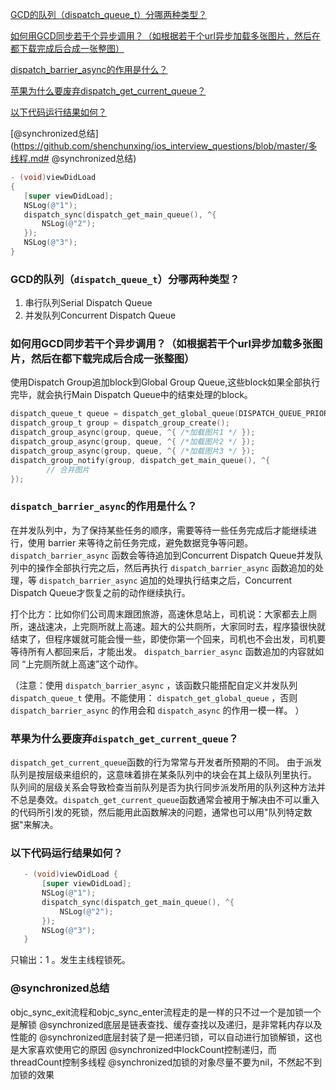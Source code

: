  [GCD的队列（dispatch_queue_t）分哪两种类型？](https://github.com/shenchunxing/ios_interview_questions/blob/master/多线程.md#gcd的队列dispatch_queue_t分哪两种类型) 
 
 [如何用GCD同步若干个异步调用？（如根据若干个url异步加载多张图片，然后在都下载完成后合成一张整图）](https://github.com/shenchunxing/ios_interview_questions/blob/master/多线程.md#如何用gcd同步若干个异步调用如根据若干个url异步加载多张图片然后在都下载完成后合成一张整图) 
 
 [dispatch_barrier_async的作用是什么？](https://github.com/shenchunxing/ios_interview_questions/blob/master/多线程.md#dispatch_barrier_async的作用是什么) 
 
 [苹果为什么要废弃dispatch_get_current_queue？](https://github.com/shenchunxing/ios_interview_questions/blob/master/多线程.md#苹果为什么要废弃dispatch_get_current_queue) 
 
 [以下代码运行结果如何？](https://github.com/shenchunxing/ios_interview_questions/blob/master/多线程.md#以下代码运行结果如何) 
 
 [@synchronized总结](https://github.com/shenchunxing/ios_interview_questions/blob/master/多线程.md# @synchronized总结) 
 


 ```Objective-C
- (void)viewDidLoad
{
    [super viewDidLoad];
    NSLog(@"1");
    dispatch_sync(dispatch_get_main_queue(), ^{
        NSLog(@"2");
    });
    NSLog(@"3");
}
 ```

### GCD的队列（`dispatch_queue_t`）分哪两种类型？


 1. 串行队列Serial Dispatch Queue
 2. 并发队列Concurrent Dispatch Queue

### 如何用GCD同步若干个异步调用？（如根据若干个url异步加载多张图片，然后在都下载完成后合成一张整图）

使用Dispatch Group追加block到Global Group Queue,这些block如果全部执行完毕，就会执行Main Dispatch Queue中的结束处理的block。

```Objective-C
dispatch_queue_t queue = dispatch_get_global_queue(DISPATCH_QUEUE_PRIORITY_DEFAULT, 0);
dispatch_group_t group = dispatch_group_create();
dispatch_group_async(group, queue, ^{ /*加载图片1 */ });
dispatch_group_async(group, queue, ^{ /*加载图片2 */ });
dispatch_group_async(group, queue, ^{ /*加载图片3 */ }); 
dispatch_group_notify(group, dispatch_get_main_queue(), ^{
        // 合并图片
});
```
### `dispatch_barrier_async`的作用是什么？
 在并发队列中，为了保持某些任务的顺序，需要等待一些任务完成后才能继续进行，使用 barrier 来等待之前任务完成，避免数据竞争等问题。 
 `dispatch_barrier_async` 函数会等待追加到Concurrent Dispatch Queue并发队列中的操作全部执行完之后，然后再执行 `dispatch_barrier_async` 函数追加的处理，等 `dispatch_barrier_async` 追加的处理执行结束之后，Concurrent Dispatch Queue才恢复之前的动作继续执行。

打个比方：比如你们公司周末跟团旅游，高速休息站上，司机说：大家都去上厕所，速战速决，上完厕所就上高速。超大的公共厕所，大家同时去，程序猿很快就结束了，但程序媛就可能会慢一些，即使你第一个回来，司机也不会出发，司机要等待所有人都回来后，才能出发。 `dispatch_barrier_async` 函数追加的内容就如同 “上完厕所就上高速”这个动作。

（注意：使用 `dispatch_barrier_async` ，该函数只能搭配自定义并发队列 `dispatch_queue_t` 使用。不能使用： `dispatch_get_global_queue` ，否则 `dispatch_barrier_async` 的作用会和 `dispatch_async` 的作用一模一样。 ）


### 苹果为什么要废弃`dispatch_get_current_queue`？

`dispatch_get_current_queue`函数的行为常常与开发者所预期的不同。
由于派发队列是按层级来组织的，这意味着排在某条队列中的块会在其上级队列里执行。
队列间的层级关系会导致检查当前队列是否为执行同步派发所用的队列这种方法并不总是奏效。`dispatch_get_current_queue`函数通常会被用于解决由不可以重入的代码所引发的死锁，然后能用此函数解决的问题，通常也可以用"队列特定数据"来解决。

### 以下代码运行结果如何？



 ```Objective-C
    - (void)viewDidLoad {
        [super viewDidLoad];
        NSLog(@"1");
        dispatch_sync(dispatch_get_main_queue(), ^{
            NSLog(@"2");
        });
        NSLog(@"3");
    }
 ```


只输出：1 。发生主线程锁死。


### @synchronized总结

objc_sync_exit流程和objc_sync_enter流程走的是一样的只不过一个是加锁一个是解锁
@synchronized底层是链表查找、缓存查找以及递归，是非常耗内存以及性能的
@synchronized底层封装了是一把递归锁，可以自动进行加锁解锁，这也是大家喜欢使用它的原因
@synchronized中lockCount控制递归，而threadCount控制多线程
@synchronized加锁的对象尽量不要为nil，不然起不到加锁的效果

